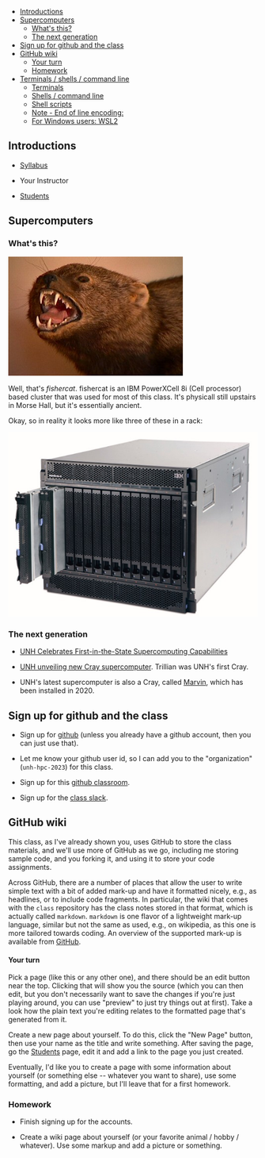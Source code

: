 <!-- START doctoc generated TOC please keep comment here to allow auto update -->
<!-- DON'T EDIT THIS SECTION, INSTEAD RE-RUN doctoc TO UPDATE -->


- [Introductions](#introductions)
- [Supercomputers](#supercomputers)
  - [What's this?](#whats-this)
  - [The next generation](#the-next-generation)
- [Sign up for github and the class](#sign-up-for-github-and-the-class)
- [GitHub wiki](#github-wiki)
    - [Your turn](#your-turn)
  - [Homework](#homework)
- [Terminals / shells / command line](#terminals--shells--command-line)
  - [Terminals](#terminals)
  - [Shells / command line](#shells--command-line)
  - [Shell scripts](#shell-scripts)
  - [Note - End of line encoding:](#note---end-of-line-encoding)
  - [For Windows users: WSL2](#for-windows-users-wsl2)

<!-- END doctoc generated TOC please keep comment here to allow auto update -->
<!-- update -->

## Introductions

* [Syllabus](https://github.com/unh-hpc-2023/syllabus/blob/main/README.md)

* Your Instructor

* [Students](Students)

## Supercomputers

### What's this?

![fishercat](images/fisher-cat.jpg)

Well, that's *fishercat*. fishercat is an IBM PowerXCell 8i (Cell
processor) based cluster that was used for most of this class. It's physicall still upstairs in Morse Hall, but it's essentially ancient.

Okay, so in reality it looks more like three of these in a rack:

![Blade Center](images/bladecenter.jpg)

### The next generation

* [UNH Celebrates First-in-the-State Supercomputing Capabilities](http://www.unh.edu/unhtoday/2013/11/unh-celebrates-first-state-supercomputing-capabilities)

* [UNH unveiling new Cray supercomputer](http://boston.cbslocal.com/2013/11/03/unh-unveiling-new-cray-supercomputer-slated-for-physics-research/). Trillian was UNH's first Cray.

* UNH's latest supercomputer is also a Cray, called [Marvin](https://plasma-use.sr.unh.edu/pmwiki.php?n=Main.Marvin), which has
  been installed in 2020.

## Sign up for github and the class

* Sign up for [github](https://github.com) (unless you already have a
  github account, then you can just use that).

* Let me know your github user id, so I can add you to the
  "organization" (`unh-hpc-2023`) for this class.

* Sign up for this
  [github classroom](https://classroom.github.com/classrooms/98176993-unh-hpc-2023).

* Sign up for the [class slack](https://join.slack.com/t/newworkspace-o8k5214/shared_invite/zt-1nwjejb0k-AlPLvzJwx03GKE9785ADWQ).

## GitHub wiki

This class, as I've already shown you, uses GitHub to store the class
materials, and we'll use more of GitHub as we go, including me storing
sample code, and you forking it, and using it to store your code
assignments.

Across GitHub, there are a number of places that allow the user to
write simple text with a bit of added mark-up and have it formatted
nicely, e.g., as headlines, or to include code fragments. In
particular, the wiki that comes with the `class` repository has the
class notes stored in that format, which is actually called
`markdown`. `markdown` is one flavor of a lightweight mark-up
language, similar but not the same as used, e.g., on wikipedia, as
this one is more tailored towards coding. An overview of the supported
mark-up is available from
[GitHub](https://guides.github.com/features/mastering-markdown/).

#### Your turn

Pick a page (like this or any other one), and there should be an edit
button near the top. Clicking that will show you the source (which you
can then edit, but you don't necessarily want to save the changes if
you're just playing around, you can use "preview" to just try things
out at first). Take a look how the plain text you're editing relates
to the formatted page that's generated from it.

Create a new page about yourself. To do this, click the "New Page"
button, then use your name as the title and write something. After
saving the page, go the [Students](Students) page, edit it and add
a link to the page you just created.

Eventually, I'd like you to create a page with some information about
yourself (or something else -- whatever you want to share), use some
formatting, and add a picture, but I'll leave that for a first
homework.

### Homework

* Finish signing up for the accounts.

* Create a wiki page about yourself (or your favorite animal / hobby / whatever). Use some markup and add a picture or something.

